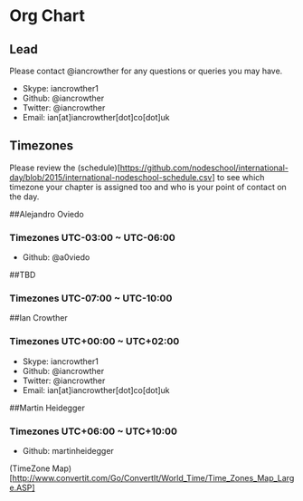 # Org Chart

## Lead
Please contact @iancrowther for any questions or queries you may have.

- Skype: iancrowther1
- Github: @iancrowther
- Twitter: @iancrowther
- Email: ian[at]iancrowther[dot]co[dot]uk

## Timezones
Please review the (schedule)[https://github.com/nodeschool/international-day/blob/2015/international-nodeschool-schedule.csv] to see which timezone your chapter is assigned too and who is your point of contact on the day.

##Alejandro Oviedo
### Timezones UTC-03:00 ~ UTC-06:00
- Github: @a0viedo

##TBD
### Timezones UTC-07:00 ~ UTC-10:00

##Ian Crowther
### Timezones UTC+00:00 ~ UTC+02:00
- Skype: iancrowther1
- Github: @iancrowther
- Twitter: @iancrowther
- Email: ian[at]iancrowther[dot]co[dot]uk

##Martin Heidegger
### Timezones UTC+06:00 ~ UTC+10:00
- Github: martinheidegger

(TimeZone Map)[http://www.convertit.com/Go/ConvertIt/World_Time/Time_Zones_Map_Large.ASP]
